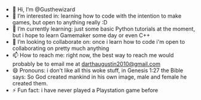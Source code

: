 - 👋 Hi, I’m @Gusthewizard 
- 👀 I’m interested in: learning how to code with the intention to make games, but open to anything really :D
- 🌱 I’m currently learning: just some basic Python tutorials at the moment, but i hope to learn Gamemaker some day or even C++
- 💞️ I’m looking to collaborate on: once i learn how to code i'm open to collaborating on pretty much anything
- 📫 How to reach me: right now, the best way to reach me would probably be to email me at darthaugustin2010@gmail.com
- 😄 Pronouns: i don't like all this woke stuff, in Genesis 1:27 the Bible says: So God created mankind in his own image, male and female he created them.
- ⚡ Fun fact: i have never played a Playstation game before

<!---
Gusthewizard/Gusthewizard is a ✨ special ✨ repository because its `README.md` (this file) appears on your GitHub profile.
You can click the Preview link to take a look at your changes.
--->
